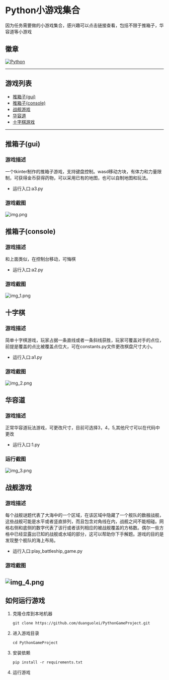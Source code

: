 # Python小游戏集合
因为任务需要做的小游戏集合，感兴趣可以点击链接查看，包括不限于推箱子，华容道等小游戏
## 徽章

[![Python](https://img.shields.io/badge/language-python-ff69b4.svg)](https://github.com/python/cpython)

---
## 游戏列表

- [推箱子(gui)](#推箱子(gui))
- [推箱子(console)](#推箱子(console))
- [战舰游戏](#战舰游戏)
- [华容道](#华容道)
- [十字棋游戏](#十字棋游戏)

---

## 推箱子(gui)

### 游戏描述
一个tkinter制作的推箱子游戏，支持键盘控制。wasd移动方块，有体力和力量限制，可获得金币获得药物，可以采用已有的地图，也可以自制地图和玩法。
- 运行入口:a3.py

### 游戏截图

![img.png](images/img.png)
## 推箱子(console)

### 游戏描述
和上面类似，在控制台移动，可悔棋
- 运行入口:a2.py

### 游戏截图
![img_1.png](images/img_1.png)

## 十字棋

### 游戏描述
简单十字棋游戏，玩家占据一条直线或者一条斜线获胜，玩家可覆盖对手的点位，前提是覆盖的点比被覆盖点位大，可在constants.py文件更改棋盘尺寸大小。
- 运行入口:a1.py

### 游戏截图
![img_2.png](images/img_2.png)


## 华容道
### 游戏描述
正常华容道玩法游戏，可更改尺寸，目前可选择3，4，5,其他尺寸可以在代码中更改
- 运行入口:1.py

### 运行截图

![img_3.png](images/img_3.png)

## 战舰游戏
### 游戏描述
每个战舰谜题代表了大海中的一个区域，在该区域中隐藏了一个舰队的数艘战舰，这些战舰可能是水平或者竖直排列，而且包含对角线在内，战舰之间不能相碰。网格右侧和底侧的数字代表了该行或者该列相应的被战舰覆盖的方格数。偶尔一些方格中已经显露出已知的战舰或水域的部分，这可以帮助你下手解题。游戏的目的是发现整个舰队的海上布局。

- 运行入口:play_battleship_game.py
### 游戏截图
![img_4.png](images/img_4.png)
---

## 如何运行游戏

1. 克隆仓库到本地机器
   ```shell
   git clone https://github.com/duanguolei/PythonGameProject.git
   ```

2. 进入游戏目录
   ```shell
   cd PythonGameProject
   ```

3. 安装依赖
   ```shell
   pip install -r requirements.txt
   ```

4. 运行游戏



